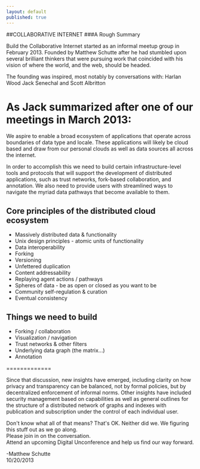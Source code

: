 ```yaml
---
layout: default
published: true
---
```


##COLLABORATIVE INTERNET
###A Rough Summary

Build the Collaborative Internet started as an informal meetup group in February 2013.  Founded by Matthew Schutte after he had stumbled upon several brilliant thinkers that were pursuing work that coincided with his vision of where the world, and the web, should be headed.  

The founding was inspired, most notably by conversations with:
Harlan Wood
Jack Senechal
and Scott Albritton

As Jack summarized after one of our meetings in March 2013:
============
We aspire to enable a broad ecosystem of applications that operate across boundaries of data type and locale. These applications will likely be cloud based and draw from our personal clouds as well as data sources all across the internet.  
  
In order to accomplish this we need to build certain infrastructure-level tools and protocols that will support the development of distributed applications, such as trust networks, fork-based collaboration, and annotation. We also need to provide users with streamlined ways to navigate the myriad data pathways that become available to them.  
  
Core principles of the distributed cloud ecosystem  
--------------------------------------------------   
- Massively distributed data & functionality  
- Unix design principles - atomic units of functionality  
- Data interoperability  
- Forking  
- Versioning  
- Unfettered duplication  
- Content addressability  
- Replaying agent actions / pathways  
- Spheres of data - be as open or closed as you want to be  
- Community self-regulation & curation  
- Eventual consistency  
  
Things we need to build  
-----------------------   
- Forking / collaboration  
- Visualization / navigation  
- Trust networks & other filters  
- Underlying data graph (the matrix...)  
- Annotation  

=============  

Since that discussion, new insights have emerged, including clarity on how privacy and transparency can be balanced, not by formal policies, but by decentralized enforcement of informal norms.  Other insights have included security management based on capabilities as well as general outlines for the structure of a distributed network of graphs and indexes with publication and subscription under the control of each individual user.  

Don't know what all of that means?  That's OK.  Neither did we.  We figuring this stuff out as we go along.  
Please join in on the conversation.   
Attend an upcoming Digital Unconference and help us find our way forward.  
  
-Matthew Schutte  
10/20/2013
